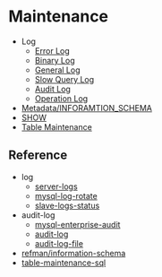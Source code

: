 # Maintenance

- Log
  - [Error Log](log/Error_Log.md)
  - [Binary Log](log/Binary_Log.md)
  - [General Log](log/General_Log.md)
  - [Slow Query Log](log/Slow_Query_Log.md)
  - [Audit Log](log/Audit_Log.md)
  - [Operation Log](log/Operation_Log.md)
- [Metadata/INFORAMTION_SCHEMA](metadata/INFORAMTION_SCHEMA.md)
- [SHOW](../../scripts/sql_mgmt/sql_show.sql)
- [Table Maintenance](table/Table.md)


## Reference

- log
  - [server-logs](https://dev.mysql.com/doc/refman/5.6/en/server-logs.html)
  - [mysql-log-rotate](https://dev.mysql.com/doc/refman/5.6/en/log-file-maintenance.html)
  - [slave-logs-status](https://dev.mysql.com/doc/refman/5.6/en/slave-logs-status.html)
- audit-log
  - [mysql-enterprise-audit](https://dev.mysql.com/doc/refman/5.6/en/mysql-enterprise-audit.html)
  - [audit-log](https://dev.mysql.com/doc/refman/5.6/en/audit-log-reference.html)
  - [audit-log-file](https://dev.mysql.com/doc/refman/5.6/en/audit-log-file.html)
- [refman/information-schema](https://dev.mysql.com/doc/refman/5.6/en/information-schema.html)
- [table-maintenance-sql](https://dev.mysql.com/doc/refman/5.6/en/table-maintenance-sql.html)